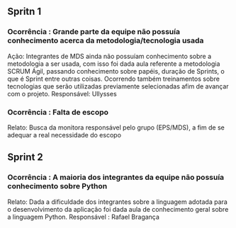 ## Spritn 1
### Ocorrência : Grande parte da equipe não possuía conhecimento acerca da metodologia/tecnologia usada
Ação: Integrantes de MDS ainda não possuíam conhecimento sobre a metodologia a ser usada, com isso foi dada aula referente a metodologia SCRUM  Ágil, passando  conhecimento sobre papéis, duração de Sprints, o que é Sprint entre outras coisas. Ocorrendo também treinamentos sobre tecnologias que serão utilizadas previamente selecionadas afim de avançar com o projeto.
Responsável: Ullysses

### Ocorrência : Falta de escopo
Relato: Busca da monitora responsável pelo grupo (EPS/MDS), a fim de se adequar a real necessidade do escopo

## Sprint 2
### Ocorrência : A maioria dos integrantes da equipe não possuía conhecimento sobre Python
Relato: Dada a dificuldade dos integrantes sobre a linguagem adotada para o desenvolvimento da aplicação foi dada aula de conhecimento geral sobre a linguagem Python.
Responsável : Rafael Bragança

